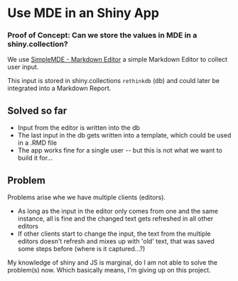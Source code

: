 # Use MDE in an Shiny App 

### Proof of Concept: Can we store the values in MDE in a shiny.collection?

We use <a href="https://simplemde.com/" target="_blank">SimpleMDE -  Markdown Editor</a> a simple Markdown Editor to collect user input. 

This input is stored in shiny.collections `rethinkdb` (db) and could later be integrated into a Markdown Report.

## Solved so far
- Input from the editor is written into the db
- The last input in the db gets written into a template, which could be used in a .RMD file
- The app works fine for a single user -- but this is not what we want to build it for...


## Problem
Problems arise whe we have multiple clients (editors).
- As long as the input in the editor only comes from one and the same instance, all is fine and the changed text gets refreshed in all other editors
- If other clients start to change the input, the text from the multiple editors doesn't refresh and mixes up with 'old' text, that was saved some steps before (where is it captured...?)

My knowledge of shiny and JS is marginal, do I am not able to solve the problem(s) now. Which basically means, I'm giving up on this project.


